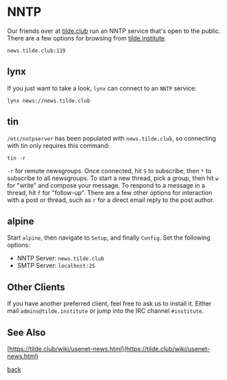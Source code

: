 <!--
title: NNTP
description: Newsgroup service information
author: gbmor
-->

# NNTP

Our friends over at [tilde.club](https://tilde.club) run an NNTP service that's
open to the public. There are a few options for browsing from [tilde.institute](https://tilde.institute).

```
news.tilde.club:119
```

## lynx

If you just want to take a look, `lynx` can connect to an `NNTP` service:

```
lynx news://news.tilde.club
```

## tin

`/etc/nntpserver` has been populated with `news.tilde.club`, so connecting with tin
only requires this command:

```
tin -r
```

`-r` for remote newsgroups. Once connected, hit `S` to subscribe, then `*` to subscribe
to all newsgroups. To start a new thread, pick a group, then hit `w` for "write" and
compose your message. To respond to a message in a thread, hit `f` for "follow-up". There
are a few other options for interaction with a post or thread, such as `r` for a direct
email reply to the post author.

## alpine

Start `alpine`, then navigate to `Setup`, and finally `Config`. Set the following options:

* NNTP Server: `news.tilde.club`
* SMTP Server: `localhost:25`

## Other Clients

If you have another preferred client, feel free to ask us to install it. Either mail
`admins@tilde.institute` or jump into the IRC channel `#institute`.

## See Also

[https://tilde.club/wiki/usenet-news.html](https://tilde.club/wiki/usenet-news.html)


[back](/)
